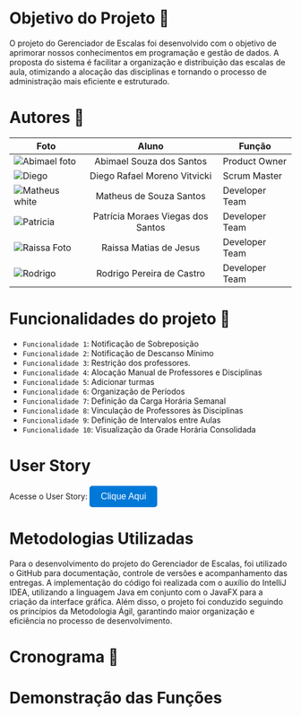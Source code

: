 # Objetivo do Projeto 🎯

O projeto do Gerenciador de Escalas foi desenvolvido com o objetivo de aprimorar nossos conhecimentos em programação e gestão de dados. A proposta do sistema é facilitar a organização e distribuição das escalas de aula, otimizando a alocação das disciplinas e tornando o processo de administração mais eficiente e estruturado.

# Autores 📃

| Foto | Aluno | Função                                                                                                  |
|-|-|-|
| ![Abimael foto](https://github.com/user-attachments/assets/198de01e-e8c6-42c8-b693-04568f213784) | <div align="center"> Abimael Souza dos Santos | Product Owner |
| ![Diego](https://github.com/user-attachments/assets/97c62315-613f-4a75-89fb-a337ded1eff7) | <div align="center"> Diego Rafael Moreno Vitvicki | Scrum Master |
| ![Matheus white](https://github.com/user-attachments/assets/ee3f5e5e-04bc-4e73-8618-0c1e97977e3a) |<div align="center"> Matheus de Souza Santos | Developer Team |
| ![Patricia ](https://github.com/user-attachments/assets/2c8df948-56d4-4988-b579-bea1b4d039b4) |<div align="center"> Patrícia Moraes Viegas dos Santos | Developer Team |
| ![Raissa Foto](https://github.com/user-attachments/assets/fda00e54-94b2-4348-8bdc-02d33eb832c1) | <div align="center"> Raissa Matias de Jesus | Developer Team |
| ![Rodrigo](https://github.com/user-attachments/assets/43b91e80-beae-493b-abf4-1e2cc8cc6175) | <div align="center"> Rodrigo Pereira de Castro | Developer Team |

# Funcionalidades do projeto 🔨

- `Funcionalidade 1`: Notificação de Sobreposição
- `Funcionalidade 2`: Notificação de Descanso Mínimo
- `Funcionalidade 3`: Restrição dos professores.
- `Funcionalidade 4`: Alocação Manual de Professores e Disciplinas
- `Funcionalidade 5`: Adicionar turmas
- `Funcionalidade 6`: Organização de Períodos
- `Funcionalidade 7`: Definição da Carga Horária Semanal
- `Funcionalidade 8`: Vinculação de Professores às Disciplinas
- `Funcionalidade 9`: Definição de Intervalos entre Aulas
- `Funcionalidade 10`: Visualização da Grade Horária Consolidada

# User Story

Acesse o User Story:
  <a href="https://github.com/orgs/Banco-de-Bravos/projects/2" target="_blank">
    <button style="background-color:#0078D7; color:white; border:none; padding:10px 20px; border-radius:5px; font-size:16px;">
      Clique Aqui
    </button>
  </a>
</div>

# Metodologias Utilizadas

Para o desenvolvimento do projeto do Gerenciador de Escalas, foi utilizado o GitHub para documentação, controle de versões e acompanhamento das entregas. A implementação do código foi realizada com o auxílio do IntelliJ IDEA, utilizando a linguagem Java em conjunto com o JavaFX para a criação da interface gráfica. Além disso, o projeto foi conduzido seguindo os princípios da Metodologia Ágil, garantindo maior organização e eficiência no processo de desenvolvimento.

# Cronograma 📅

# Demonstração das Funções



